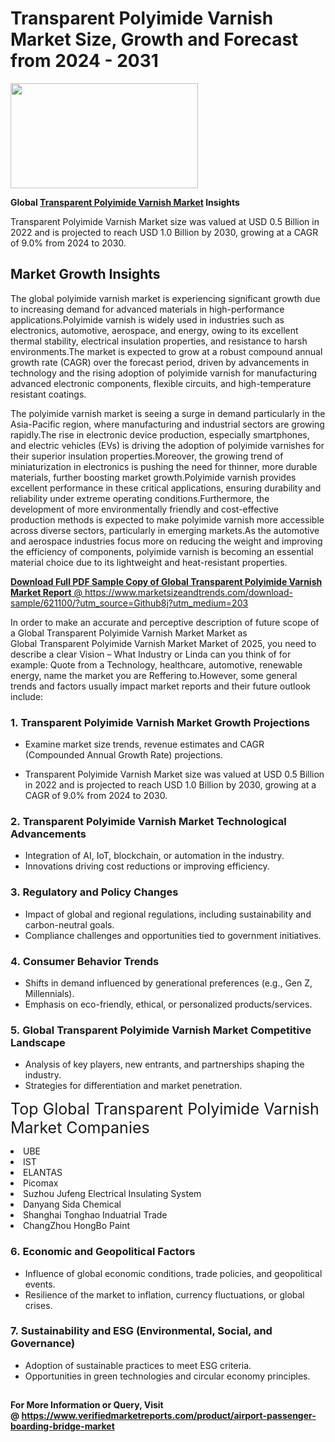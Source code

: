 <H1>Transparent Polyimide Varnish Market Size, Growth and Forecast from 2024 - 2031</H1><img class="aligncenter size-medium wp-image-584254" src="https://thirdeyenews.in/wp-content/uploads/2024/09/Global-Market-Research-300x168.jpeg" alt="" width="300" height="168" /><p><strong>Global&nbsp;<a href="https://www.marketsizeandtrends.com/download-sample/621100/?utm_source=Github8j?utm_medium=203">Transparent Polyimide Varnish Market</a> Insights</strong></p><p>Transparent Polyimide Varnish Market size was valued at USD 0.5 Billion in 2022 and is projected to reach USD 1.0 Billion by 2030, growing at a CAGR of 9.0% from 2024 to 2030.</p><p><h2>Market Growth Insights</h2> <p>The global polyimide varnish market is experiencing significant growth due to increasing demand for advanced materials in high-performance applications.Polyimide varnish is widely used in industries such as electronics, automotive, aerospace, and energy, owing to its excellent thermal stability, electrical insulation properties, and resistance to harsh environments.The market is expected to grow at a robust compound annual growth rate (CAGR) over the forecast period, driven by advancements in technology and the rising adoption of polyimide varnish for manufacturing advanced electronic components, flexible circuits, and high-temperature resistant coatings.</p> <p><a href="sample_link_here"></a></p> <p>The polyimide varnish market is seeing a surge in demand particularly in the Asia-Pacific region, where manufacturing and industrial sectors are growing rapidly.The rise in electronic device production, especially smartphones, and electric vehicles (EVs) is driving the adoption of polyimide varnishes for their superior insulation properties.Moreover, the growing trend of miniaturization in electronics is pushing the need for thinner, more durable materials, further boosting market growth.Polyimide varnish provides excellent performance in these critical applications, ensuring durability and reliability under extreme operating conditions.Furthermore, the development of more environmentally friendly and cost-effective production methods is expected to make polyimide varnish more accessible across diverse sectors, particularly in emerging markets.As the automotive and aerospace industries focus more on reducing the weight and improving the efficiency of components, polyimide varnish is becoming an essential material choice due to its lightweight and heat-resistant properties.</p> <p><a href="get_more_link_here"></p><p><span class=""><strong>Download Full PDF Sample Copy of Global Transparent Polyimide Varnish Market Report</strong> @ <a href="https://www.marketsizeandtrends.com/download-sample/621100/?utm_source=Github8j?utm_medium=203" target="_blank">https://www.marketsizeandtrends.com/download-sample/621100/?utm_source=Github8j?utm_medium=203</a></span></p><p>In order to make an accurate and perceptive description of future scope of a Global&nbsp;Transparent Polyimide Varnish Market Market as Global&nbsp;Transparent Polyimide Varnish Market Market of 2025, you need to describe a clear Vision &ndash; What Industry or Linda can you think of for example: Quote from a Technology, healthcare, automotive, renewable energy, name the market you are Reffering to.However, some general trends and factors usually impact market reports and their future outlook include:</p><h3>1.&nbsp;<strong>Transparent Polyimide Varnish Market Growth Projections</strong></h3><ul><li>Examine market size trends, revenue estimates and CAGR (Compounded Annual Growth Rate) projections.</li><li><p>Transparent Polyimide Varnish Market size was valued at USD 0.5 Billion in 2022 and is projected to reach USD 1.0 Billion by 2030, growing at a CAGR of 9.0% from 2024 to 2030.</p></li></ul><h3>2.&nbsp;<strong>Transparent Polyimide Varnish Market Technological Advancements</strong></h3><ul><li>Integration of AI, IoT, blockchain, or automation in the industry.</li><li>Innovations driving cost reductions or improving efficiency.</li></ul><h3>3.&nbsp;<strong>Regulatory and Policy Changes</strong></h3><ul><li>Impact of global and regional regulations, including sustainability and carbon-neutral goals.</li><li>Compliance challenges and opportunities tied to government initiatives.</li></ul><h3>4.&nbsp;<strong>Consumer Behavior Trends</strong></h3><ul><li>Shifts in demand influenced by generational preferences (e.g., Gen Z, Millennials).</li><li>Emphasis on eco-friendly, ethical, or personalized products/services.</li></ul><h3>5.&nbsp;<strong>Global Transparent Polyimide Varnish Market Competitive Landscape</strong></h3><ul><li>Analysis of key players, new entrants, and partnerships shaping the industry.</li><li>Strategies for differentiation and market penetration.</li></ul><p data-pm-slice="1 1 []"><span style="color: inherit; font-family: inherit; font-size: 25px;">Top Global Transparent Polyimide Varnish Market Companies</span></p><div class="" data-test-id=""><p><li>UBE</li><li> IST</li><li> ELANTAS</li><li> Picomax</li><li> Suzhou Jufeng Electrical Insulating System</li><li> Danyang Sida Chemical</li><li> Shanghai Tonghao Induatrial Trade</li><li> ChangZhou HongBo Paint</li></p></div><h3>6.&nbsp;<strong>Economic and Geopolitical Factors</strong></h3><ul><li>Influence of global economic conditions, trade policies, and geopolitical events.</li><li>Resilience of the market to inflation, currency fluctuations, or global crises.</li></ul><h3>7.&nbsp;<strong>Sustainability and ESG (Environmental, Social, and Governance)</strong></h3><ul><li>Adoption of sustainable practices to meet ESG criteria.</li><li>Opportunities in green technologies and circular economy principles.</li></ul><h2><strong style="font-size: 14px;">For More Information or Query, Visit @&nbsp;</strong><a style="background-color: #ffffff; font-size: 14px;" href="https://www.marketsizeandtrends.com/report/transparent-polyimide-varnish-market/" target="_blank">https://www.verifiedmarketreports.com/product/airport-passenger-boarding-bridge-market</a></h2>
